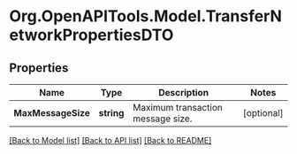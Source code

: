 # Org.OpenAPITools.Model.TransferNetworkPropertiesDTO

## Properties

Name | Type | Description | Notes
------------ | ------------- | ------------- | -------------
**MaxMessageSize** | **string** | Maximum transaction message size. | [optional] 

[[Back to Model list]](../README.md#documentation-for-models) [[Back to API list]](../README.md#documentation-for-api-endpoints) [[Back to README]](../README.md)

